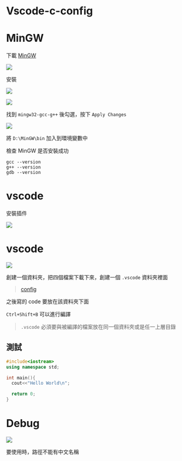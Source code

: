# Vscode-c-config
# MinGW
下載 [MinGW](https://sourceforge.net/projects/mingw/)

![](https://i.imgur.com/gmTK92e.png)

安裝

![](https://i.imgur.com/a3erufg.png)

![](https://i.imgur.com/5fP2e9t.png)

找到 `mingw32-gcc-g++` 後勾選，按下 `Apply Changes`

![](https://i.imgur.com/4IEpp4q.png)

將 `D:\MinGW\bin` 加入到環境變數中

檢查 MinGW 是否安裝成功
```
gcc --version
g++ --version
gdb --version
```

# vscode
安裝插件

![](https://i.imgur.com/Ol7YCM0.png)

# vscode
![](https://i.imgur.com/MbRXOpp.png)

創建一個資料夾，把四個檔案下載下來，創建一個 `.vscode` 資料夾裡面
> [config](https://github.com/yung1231/Vscode-cpp-config.git)

之後寫的 code 要放在該資料夾下面

`Ctrl+Shift+B` 可以進行編譯

> `.vscode` 必須要與被編譯的檔案放在同一個資料夾或是任一上層目錄

## 測試
```cpp
#include<iostream>
using namespace std;

int main(){
  cout<<"Hello World\n";

  return 0;
}
```

# Debug
![](https://i.imgur.com/aemHyq9.png)

要使用時，路徑不能有中文名稱